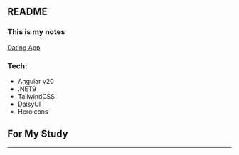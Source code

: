 ## README
### This is my notes

[Dating App](https://jongkeshjuit.github.io/my-note/Study/Web/)

### Tech:
- Angular v20
- .NET9
- TailwindCSS
- DaisyUI
- Heroicons

## For My Study
---
